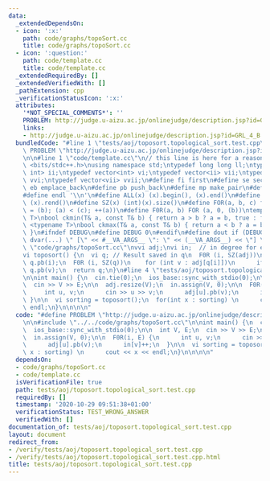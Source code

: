 ```yaml
---
data:
  _extendedDependsOn:
  - icon: ':x:'
    path: code/graphs/topoSort.cc
    title: code/graphs/topoSort.cc
  - icon: ':question:'
    path: code/template.cc
    title: code/template.cc
  _extendedRequiredBy: []
  _extendedVerifiedWith: []
  _pathExtension: cpp
  _verificationStatusIcon: ':x:'
  attributes:
    '*NOT_SPECIAL_COMMENTS*': ''
    PROBLEM: http://judge.u-aizu.ac.jp/onlinejudge/description.jsp?id=GRL_4_B
    links:
    - http://judge.u-aizu.ac.jp/onlinejudge/description.jsp?id=GRL_4_B
  bundledCode: "#line 1 \"tests/aoj/toposort.topological_sort.test.cpp\"\n#define\
    \ PROBLEM \"http://judge.u-aizu.ac.jp/onlinejudge/description.jsp?id=GRL_4_B\"\
    \n\n#line 1 \"code/template.cc\"\n// this line is here for a reason\n#include\
    \ <bits/stdc++.h>\nusing namespace std;\ntypedef long long ll;\ntypedef pair<int,\
    \ int> ii;\ntypedef vector<int> vi;\ntypedef vector<ii> vii;\ntypedef vector<vi>\
    \ vvi;\ntypedef vector<vii> vvii;\n#define fi first\n#define se second\n#define\
    \ eb emplace_back\n#define pb push_back\n#define mp make_pair\n#define mt make_tuple\n\
    #define endl '\\n'\n#define ALL(x) (x).begin(), (x).end()\n#define RALL(x) (x).rbegin(),\
    \ (x).rend()\n#define SZ(x) (int)(x).size()\n#define FOR(a, b, c) for (auto a\
    \ = (b); (a) < (c); ++(a))\n#define F0R(a, b) FOR (a, 0, (b))\ntemplate <typename\
    \ T>\nbool ckmin(T& a, const T& b) { return a > b ? a = b, true : false; }\ntemplate\
    \ <typename T>\nbool ckmax(T& a, const T& b) { return a < b ? a = b, true : false;\
    \ }\n#ifndef DEBUG\n#define DEBUG 0\n#endif\n#define dout if (DEBUG) cerr\n#define\
    \ dvar(...) \" [\" << #__VA_ARGS__ \": \" << (__VA_ARGS__) << \"] \"\n#line 2\
    \ \"code/graphs/topoSort.cc\"\nvvi adj;\nvi in;  // in degree for every node\n\
    vi toposort() {\n  vi q; // Result saved in q\n  F0R (i, SZ(adj))\n    if (!in[i])\
    \ q.pb(i);\n  F0R (i, SZ(q))\n    for (int v : adj[q[i]])\n      if (!--in[v])\
    \ q.pb(v);\n  return q;\n}\n#line 4 \"tests/aoj/toposort.topological_sort.test.cpp\"\
    \n\nint main() {\n  cin.tie(0);\n  ios_base::sync_with_stdio(0);\n\n  int V, E;\n\
    \  cin >> V >> E;\n\n  adj.resize(V);\n  in.assign(V, 0);\n\n  F0R(i, E) {\n \
    \     int u, v;\n      cin >> u >> v;\n      adj[u].pb(v);\n      in[v]++;\n \
    \ }\n\n  vi sorting = toposort();\n  for(int x : sorting) \n      cout << x <<\
    \ endl;\n}\n\n\n\n"
  code: "#define PROBLEM \"http://judge.u-aizu.ac.jp/onlinejudge/description.jsp?id=GRL_4_B\"\
    \n\n#include \"../../code/graphs/topoSort.cc\"\n\nint main() {\n  cin.tie(0);\n\
    \  ios_base::sync_with_stdio(0);\n\n  int V, E;\n  cin >> V >> E;\n\n  adj.resize(V);\n\
    \  in.assign(V, 0);\n\n  F0R(i, E) {\n      int u, v;\n      cin >> u >> v;\n\
    \      adj[u].pb(v);\n      in[v]++;\n  }\n\n  vi sorting = toposort();\n  for(int\
    \ x : sorting) \n      cout << x << endl;\n}\n\n\n\n"
  dependsOn:
  - code/graphs/topoSort.cc
  - code/template.cc
  isVerificationFile: true
  path: tests/aoj/toposort.topological_sort.test.cpp
  requiredBy: []
  timestamp: '2020-10-29 09:51:38+01:00'
  verificationStatus: TEST_WRONG_ANSWER
  verifiedWith: []
documentation_of: tests/aoj/toposort.topological_sort.test.cpp
layout: document
redirect_from:
- /verify/tests/aoj/toposort.topological_sort.test.cpp
- /verify/tests/aoj/toposort.topological_sort.test.cpp.html
title: tests/aoj/toposort.topological_sort.test.cpp
---
```

